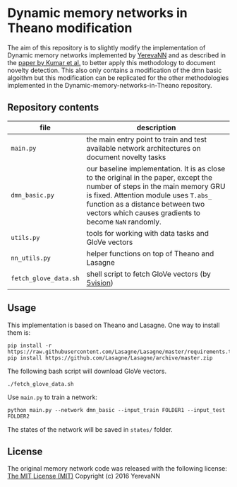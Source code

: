 # Dynamic memory networks in Theano modification
The aim of this repository is to slightly modify the implementation of Dynamic memory networks 
implemented by [YerevaNN](https://github.com/YerevaNN/Dynamic-memory-networks-in-Theano) and as described in the [paper by Kumar et al.](http://arxiv.org/abs/1506.07285)
to better apply this methodology to document novelty detection. This also only contains a modification of the dmn basic algoithm but this modification can be replicated for the other methodologies implemented in the Dynamic-memory-networks-in-Theano repository.

## Repository contents

| file | description |
| --- | --- |
| `main.py` | the main entry point to train and test available network architectures on document novelty tasks |
| `dmn_basic.py` | our baseline implementation. It is as close to the original in the paper, except the number of steps in the main memory GRU is fixed. Attention module uses `T.abs_` function as a distance between two vectors which causes gradients to become `NaN` randomly. |
| `utils.py` | tools for working with data tasks and GloVe vectors |
| `nn_utils.py` | helper functions on top of Theano and Lasagne |
| `fetch_glove_data.sh` | shell script to fetch GloVe vectors (by [5vision](https://github.com/5vision/kaggle_allen)) |

## Usage

This implementation is based on Theano and Lasagne. One way to install them is:

    pip install -r https://raw.githubusercontent.com/Lasagne/Lasagne/master/requirements.txt
    pip install https://github.com/Lasagne/Lasagne/archive/master.zip

The following bash script will download GloVe vectors.

    ./fetch_glove_data.sh

Use `main.py` to train a network:

    python main.py --network dmn_basic --input_train FOLDER1 --input_test FOLDER2

The states of the network will be saved in `states/` folder. 

## License
The original memory network code was released with the following license:
[The MIT License (MIT)](./LICENSE)
Copyright (c) 2016 YerevaNN